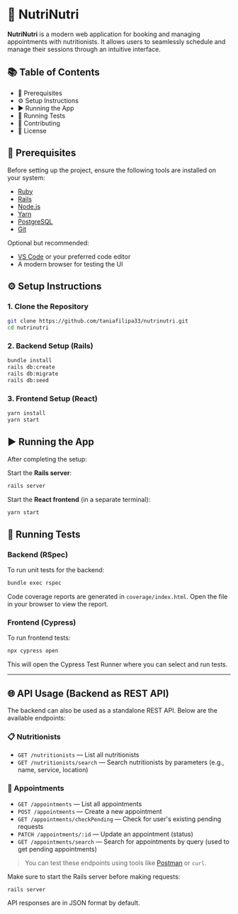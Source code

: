 # 🥦 NutriNutri

**NutriNutri** is a modern web application for booking and managing appointments with nutritionists. It allows users to seamlessly schedule and manage their sessions through an intuitive interface.

## 📚 Table of Contents

- 🚀 Prerequisites  
- ⚙️ Setup Instructions  
- ▶️ Running the App  
- 🧪 Running Tests  
- 🤝 Contributing  
- 📄 License

## 🚀 Prerequisites

Before setting up the project, ensure the following tools are installed on your system:

- [Ruby](https://www.ruby-lang.org/en/documentation/installation/)
- [Rails](https://guides.rubyonrails.org/getting_started.html)
- [Node.js](https://nodejs.org/en/download/)
- [Yarn](https://yarnpkg.com/getting-started/install)
- [PostgreSQL](https://www.postgresql.org/download/)
- [Git](https://git-scm.com/book/en/v2/Getting-Started-Installing-Git)

Optional but recommended:

- [VS Code](https://code.visualstudio.com/) or your preferred code editor  
- A modern browser for testing the UI

## ⚙️ Setup Instructions

### 1. Clone the Repository

```bash
git clone https://github.com/taniafilipa33/nutrinutri.git
cd nutrinutri
```

### 2. Backend Setup (Rails)

```bash
bundle install
rails db:create
rails db:migrate
rails db:seed
```

### 3. Frontend Setup (React)

```bash
yarn install
yarn start
```

## ▶️ Running the App

After completing the setup:

Start the **Rails server**:  
```bash
rails server
```

Start the **React frontend** (in a separate terminal):  
```bash
yarn start
```

## 🧪 Running Tests

### Backend (RSpec)

To run unit tests for the backend:

```bash
bundle exec rspec
```

Code coverage reports are generated in `coverage/index.html`. Open the file in your browser to view the report.

### Frontend (Cypress)

To run frontend tests:

```bash
npx cypress open
```

This will open the Cypress Test Runner where you can select and run tests.


---

## 🌐 API Usage (Backend as REST API)

The backend can also be used as a standalone REST API. Below are the available endpoints:

### 📋 Nutritionists

- `GET /nutritionists` — List all nutritionists  
- `GET /nutritionists/search` — Search nutritionists by parameters (e.g., name, service, location)

### 📅 Appointments

- `GET /appointments` — List all appointments  
- `POST /appointments` — Create a new appointment  
- `GET /appointments/checkPending` — Check for user's existing pending requests  
- `PATCH /appointments/:id` — Update an appointment (status) 
- `GET /appointments/search` — Search for appointments by query (used to get pending appointments)

> You can test these endpoints using tools like [Postman](https://www.postman.com/) or `curl`.

Make sure to start the Rails server before making requests:

```bash
rails server
```

API responses are in JSON format by default.

